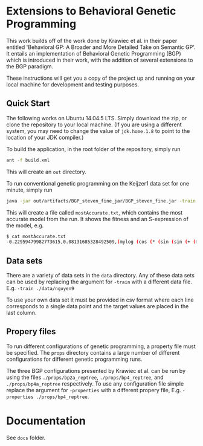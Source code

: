 # Extensions to Behavioral Genetic Programming

This work builds off of the work done by Krawiec et al. in their paper entitled 'Behavioral GP: A Broader and More Detailed Take on Semantic GP'. It entails an implementation of Behavioral Genetic Programming (BGP) which is introduced in their work, with the addition of several extensions to the BGP paradigm.

These instructions will get you a copy of the project up and running on your local machine for development and testing purposes.

## Quick Start

The following works on Ubuntu 14.04.5 LTS. Simply download the zip, or clone the repository to your local machine. (If you are using a different system, you may need to change the value of ```jdk.home.1.8``` to point to the location of your JDK compiler.)

To build the application, in the root folder of the repository, simply run 

```bash
ant -f build.xml
```

This will create an `out` directory.

To run conventional genetic programming on the Keijzer1 data set for one minute, simply run

```bash
java -jar out/artifacts/BGP_steven_fine_jar/BGP_steven_fine.jar -train ./data/keijzer1 -minutes 1 -properties ./props/gp
```
This will create a file called `mostAccurate.txt`, which contains the most accurate model from the run. It shows the fitness and an S-expression of the model, e.g.
```bash
$ cat mostAccurate.txt
-0.22959479982773615,0.08131685328492509,(mylog (cos (* (sin (sin (+ (mylog (cos (sin (sin (+ (mylog (cos (* (sin (+ (mylog (cos (sin (sin (+ (mylog (mylog (cos (sin (sin (+ (mylog (cos (* (sin (sin (+ (mylog (cos (sin (sin (sin (sin (mylog (mylog X1)))))))) (mylog (sin (mylog X1)))))) X1))) (mylog (mylog X1)))))))) X1))))) (mylog (mylog X1)))) (mydivide (sin X1) X1)))) (mylog (mylog X1))))))) (mylog (mylog X1))))) X1)))
```

## Data sets

There are a variety of data sets in the `data` directory.  Any of these data sets can be used by replacing the argument for `-train` with a different data file. E.g. `-train ./data/nguyen9`

To use your own data set it must be provided in csv format where each line corresponds to a single data point and the target values are placed in the last column.

## Propery files

To run different configurations of genetic programming, a property file must be specified. The `props` directory contains a large number of different configurations for different genetic programming runs.  

The three BGP configurations presented by Krawiec et al. can be run by using the files `./props/bp2a_reptree`, `./props/bp4_reptree`, and `./props/bp4a_reptree` respectively.  To use any configuration file simple replace the argument for `-properties` with a different propery file, E.g. `-properties ./props/bp4_reptree`.

# Documentation

See `docs` folder.
